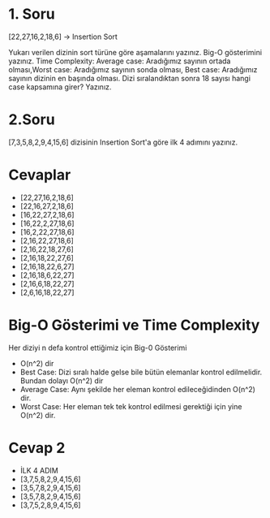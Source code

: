 # 1. Soru
[22,27,16,2,18,6] -> Insertion Sort

Yukarı verilen dizinin sort türüne göre aşamalarını yazınız.
Big-O gösterimini yazınız.
Time Complexity: Average case: Aradığımız sayının ortada olması,Worst case: Aradığımız sayının sonda olması, Best case: Aradığımız sayının dizinin en başında olması.
Dizi sıralandıktan sonra 18 sayısı hangi case kapsamına girer? Yazınız.

# 2.Soru
[7,3,5,8,2,9,4,15,6] dizisinin Insertion Sort'a göre ilk 4 adımını yazınız.


# Cevaplar
* [22,27,16,2,18,6]
* [22,16,27,2,18,6]
* [16,22,27,2,18,6]
* [16,22,2,27,18,6]
* [16,2,22,27,18,6]
* [2,16,22,27,18,6]
* [2,16,22,18,27,6]
* [2,16,18,22,27,6]
* [2,16,18,22,6,27]
* [2,16,18,6,22,27]
* [2,16,6,18,22,27]
* [2,6,16,18,22,27]

# Big-O Gösterimi ve Time Complexity
Her diziyi n defa kontrol ettiğimiz için Big-0 Gösterimi
* O(n^2) dir
* Best Case: Dizi sıralı halde gelse bile bütün elemanlar kontrol edilmelidir. Bundan dolayı O(n^2) dir
* Average Case: Aynı şekilde her eleman kontrol edileceğidinden O(n^2) dir.
* Worst Case: Her eleman tek tek kontrol edilmesi gerektiği için yine O(n^2) dir.

# Cevap 2
* İLK 4 ADIM
* [3,7,5,8,2,9,4,15,6]
* [3,5,7,8,2,9,4,15,6]
* [3,5,7,8,2,9,4,15,6]
* [3,7,5,2,8,9,4,15,6]


